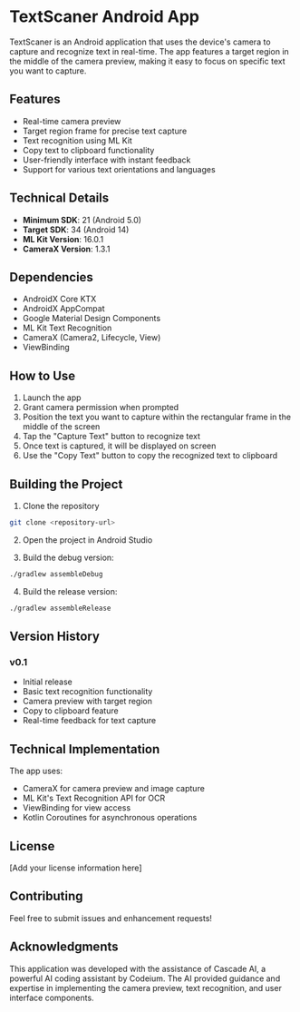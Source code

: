 # TextScaner Android App

TextScaner is an Android application that uses the device's camera to capture and recognize text in real-time. The app features a target region in the middle of the camera preview, making it easy to focus on specific text you want to capture.

## Features

- Real-time camera preview
- Target region frame for precise text capture
- Text recognition using ML Kit
- Copy text to clipboard functionality
- User-friendly interface with instant feedback
- Support for various text orientations and languages

## Technical Details

- **Minimum SDK**: 21 (Android 5.0)
- **Target SDK**: 34 (Android 14)
- **ML Kit Version**: 16.0.1
- **CameraX Version**: 1.3.1

## Dependencies

- AndroidX Core KTX
- AndroidX AppCompat
- Google Material Design Components
- ML Kit Text Recognition
- CameraX (Camera2, Lifecycle, View)
- ViewBinding

## How to Use

1. Launch the app
2. Grant camera permission when prompted
3. Position the text you want to capture within the rectangular frame in the middle of the screen
4. Tap the "Capture Text" button to recognize text
5. Once text is captured, it will be displayed on screen
6. Use the "Copy Text" button to copy the recognized text to clipboard

## Building the Project

1. Clone the repository
```bash
git clone <repository-url>
```

2. Open the project in Android Studio

3. Build the debug version:
```bash
./gradlew assembleDebug
```

4. Build the release version:
```bash
./gradlew assembleRelease
```

## Version History

### v0.1
- Initial release
- Basic text recognition functionality
- Camera preview with target region
- Copy to clipboard feature
- Real-time feedback for text capture

## Technical Implementation

The app uses:
- CameraX for camera preview and image capture
- ML Kit's Text Recognition API for OCR
- ViewBinding for view access
- Kotlin Coroutines for asynchronous operations

## License

[Add your license information here]

## Contributing

Feel free to submit issues and enhancement requests!

## Acknowledgments

This application was developed with the assistance of Cascade AI, a powerful AI coding assistant by Codeium. The AI provided guidance and expertise in implementing the camera preview, text recognition, and user interface components.
